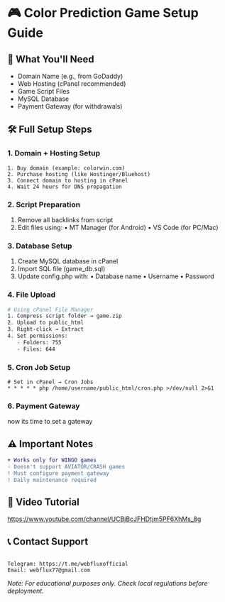 # 🎮 Color Prediction Game Setup Guide

## 🌟 What You'll Need
- Domain Name (e.g., from GoDaddy)
- Web Hosting (cPanel recommended)
- Game Script Files
- MySQL Database
- Payment Gateway (for withdrawals)

## 🛠️ Full Setup Steps

### 1. Domain + Hosting Setup
```plaintext
1. Buy domain (example: colorwin.com)
2. Purchase hosting (like Hostinger/Bluehost)
3. Connect domain to hosting in cPanel
4. Wait 24 hours for DNS propagation
 ```  

### 2. Script Preparation

1. Remove all backlinks from script
2. Edit files using:
   • MT Manager (for Android)
   • VS Code (for PC/Mac)

### 3. Database Setup
1. Create MySQL database in cPanel
2. Import SQL file (game_db.sql)
3. Update config.php with:
   • Database name
   • Username
   • Password
   
### 4. File Upload
```bash
# Using cPanel File Manager
1. Compress script folder → game.zip
2. Upload to public_html
3. Right-click → Extract
4. Set permissions:
   - Folders: 755
   - Files: 644
```

### 5. Cron Job Setup
```cron
# Set in cPanel → Cron Jobs
* * * * * php /home/username/public_html/cron.php >/dev/null 2>&1
```

### 6. Payment Gateway

 now its time to set a gateway
 
## ⚠️ Important Notes
```diff
+ Works only for WINGO games
- Doesn't support AVIATOR/CRASH games
! Must configure payment gateway
! Daily maintenance required
```

## 🎥 Video Tutorial

https://www.youtube.com/channel/UCBjBcJFHDtjm5PF6XhMs_8g


## 📞 Contact Support
```plaintext

Telegram: https://t.me/webfluxofficial
Email: webflux77@gmail.com
```

*Note: For educational purposes only. Check local regulations before deployment.*


